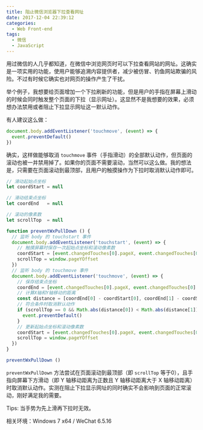 ```yaml
---
title: 阻止微信浏览器下拉查看网址
date: 2017-12-04 22:39:12
categories:
  - Web Front-end
tags:
  - 微信
  - JavaScript
---
```

用过微信的人几乎都知道，在微信中浏览网页时可以下拉查看网站的网址。这确实是一项实用的功能，使用户能够追溯内容提供者，减少被仿冒、钓鱼网站欺骗的风险。不过有时候它确实也对网页的操作产生了干扰。

<!-- more -->

举个例子，我想要给页面增加一个下拉刷新的功能，但是用户的手指在屏幕上滑动的时候会同时触发整个页面的下拉（显示网址）。这显然不是我想要的效果，必须想办法禁用或者阻止下拉显示网址这一默认动作。

有人建议这么做：

``` js
document.body.addEventListener('touchmove', (event) => {
  event.preventDefault()
})
```

确实，这样做能够取消 `touchmove` 事件（手指滑动）的全部默认动作，但页面的滚动也被一并禁用掉了。如果你的页面不需要滚动，当然可以这么做。我的想法是，只需要在页面滚动到最顶部，且用户的触摸操作为下拉时取消默认动作即可。

``` js
// 滑动起始点坐标
let coordStart = null

// 滑动结束点坐标
let coordEnd   = null

// 滚动的像素数
let scrollTop  = null

function preventWxPullDown () {
  // 监听 body 的 touchstart 事件
  document.body.addEventListener('touchstart', (event) => {
    // 触摸屏幕时保存一次起始点坐标和滚动像素数
    coordStart = [event.changedTouches[0].pageX, event.changedTouches[0].pageY]
    scrollTop = window.pageYOffset
  })
  // 监听 body 的 touchmove 事件
  document.body.addEventListener('touchmove', (event) => {
    // 保存结束点坐标
    coordEnd = [event.changedTouches[0].pageX, event.changedTouches[0].pageY]
    // 计算X轴和Y轴移动的距离
    const distance = [coordEnd[0] - coordStart[0], coordEnd[1] - coordStart[1]]
    // 符合条件时取消默认动作
    if (scrollTop == 0 && Math.abs(distance[0]) < Math.abs(distance[1]) && distance[1] > 0) {
      event.preventDefault()
    }
    // 更新起始点坐标和滚动像素数
    coordStart = [event.changedTouches[0].pageX, event.changedTouches[0].pageY]
    scrollTop = window.pageYOffset
  })
}

preventWxPullDown ()
```

`preventWxPullDown` 方法尝试在页面滚动到最顶部（即 `scrollTop` 等于0），且手指向屏幕下方滑动（即 Y 轴移动距离为正数且 Y 轴移动距离大于 X 轴移动距离）时取消默认动作。实测在阻止下拉显示网址的同时确实不会影响到页面的正常滚动，刚好满足我的需要。

Tips: 当手势为先上滑再下拉时无效。

相关环境：Windows 7 x64 / WeChat 6.5.16